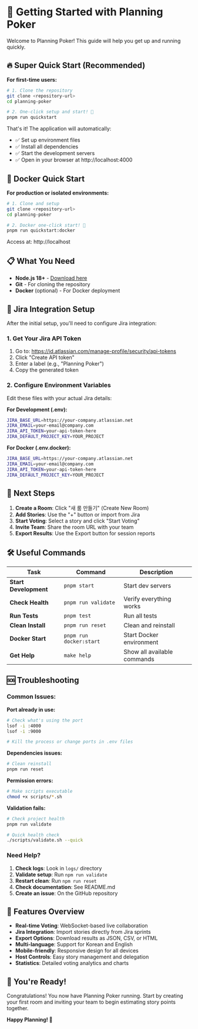 # 🚀 Getting Started with Planning Poker

Welcome to Planning Poker! This guide will help you get up and running quickly.

## 🔥 Super Quick Start (Recommended)

**For first-time users:**

```bash
# 1. Clone the repository
git clone <repository-url>
cd planning-poker

# 2. One-click setup and start! 🚀
pnpm run quickstart
```

That's it! The application will automatically:
- ✅ Set up environment files
- ✅ Install all dependencies  
- ✅ Start the development servers
- ✅ Open in your browser at http://localhost:4000

## 🐳 Docker Quick Start

**For production or isolated environments:**

```bash
# 1. Clone and setup
git clone <repository-url>
cd planning-poker

# 2. Docker one-click start! 🐳
pnpm run quickstart:docker
```

Access at: http://localhost

## 📋 What You Need

- **Node.js 18+** - [Download here](https://nodejs.org/)
- **Git** - For cloning the repository
- **Docker** (optional) - For Docker deployment

## 🔑 Jira Integration Setup

After the initial setup, you'll need to configure Jira integration:

### 1. Get Your Jira API Token

1. Go to: https://id.atlassian.com/manage-profile/security/api-tokens
2. Click "Create API token"
3. Enter a label (e.g., "Planning Poker")
4. Copy the generated token

### 2. Configure Environment Variables

Edit these files with your actual Jira details:

**For Development (.env):**
```bash
JIRA_BASE_URL=https://your-company.atlassian.net
JIRA_EMAIL=your-email@company.com
JIRA_API_TOKEN=your-api-token-here
JIRA_DEFAULT_PROJECT_KEY=YOUR_PROJECT
```

**For Docker (.env.docker):**
```bash
JIRA_BASE_URL=https://your-company.atlassian.net
JIRA_EMAIL=your-email@company.com
JIRA_API_TOKEN=your-api-token-here
JIRA_DEFAULT_PROJECT_KEY=YOUR_PROJECT
```

## 🎯 Next Steps

1. **Create a Room**: Click "새 룸 만들기" (Create New Room)
2. **Add Stories**: Use the "+" button or import from Jira
3. **Start Voting**: Select a story and click "Start Voting"
4. **Invite Team**: Share the room URL with your team
5. **Export Results**: Use the Export button for session reports

## 🛠️ Useful Commands

| Task | Command | Description |
|------|---------|-------------|
| **Start Development** | `pnpm start` | Start dev servers |
| **Check Health** | `pnpm run validate` | Verify everything works |
| **Run Tests** | `pnpm test` | Run all tests |
| **Clean Install** | `pnpm run reset` | Clean and reinstall |
| **Docker Start** | `pnpm run docker:start` | Start Docker environment |
| **Get Help** | `make help` | Show all available commands |

## 🆘 Troubleshooting

### Common Issues:

**Port already in use:**
```bash
# Check what's using the port
lsof -i :4000
lsof -i :9000

# Kill the process or change ports in .env files
```

**Dependencies issues:**
```bash
# Clean reinstall
pnpm run reset
```

**Permission errors:**
```bash
# Make scripts executable
chmod +x scripts/*.sh
```

**Validation fails:**
```bash
# Check project health
pnpm run validate

# Quick health check
./scripts/validate.sh --quick
```

### Need Help?

1. **Check logs**: Look in `logs/` directory
2. **Validate setup**: Run `npm run validate`
3. **Restart clean**: Run `npm run reset`
4. **Check documentation**: See README.md
5. **Create an issue**: On the GitHub repository

## 🌟 Features Overview

- **Real-time Voting**: WebSocket-based live collaboration
- **Jira Integration**: Import stories directly from Jira sprints
- **Export Options**: Download results as JSON, CSV, or HTML
- **Multi-language**: Support for Korean and English
- **Mobile-friendly**: Responsive design for all devices
- **Host Controls**: Easy story management and delegation
- **Statistics**: Detailed voting analytics and charts

## 🎉 You're Ready!

Congratulations! You now have Planning Poker running. Start by creating your first room and inviting your team to begin estimating story points together.

**Happy Planning! 🚀**